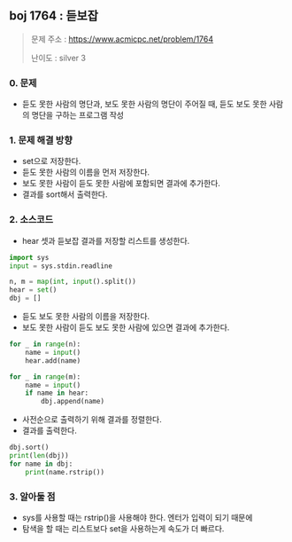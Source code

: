 ## boj 1764 : 듣보잡
> 문제 주소 : https://www.acmicpc.net/problem/1764
>
> 난이도 : silver 3

### 0. 문제
- 듣도 못한 사람의 명단과, 보도 못한 사람의 명단이 주어질 때, 듣도 보도 못한 사람의 명단을 구하는 프로그램 작성

### 1. 문제 해결 방향
- set으로 저장한다.
- 듣도 못한 사람의 이름을 먼저 저장한다.
- 보도 못한 사람이 듣도 못한 사람에 포함되면 결과에 추가한다.
- 결과를 sort해서 출력한다.

### 2. 소스코드
- hear 셋과 듣보잡 결과를 저장할 리스트를 생성한다.
```python
import sys
input = sys.stdin.readline

n, m = map(int, input().split())
hear = set()
dbj = []
```
- 듣도 보도 못한 사람의 이름을 저장한다.
- 보도 못한 사람이 듣도 보도 못한 사람에 있으면 결과에 추가한다.
```python
for _ in range(n):
    name = input()
    hear.add(name)

for _ in range(m):
    name = input()
    if name in hear:
        dbj.append(name)
```
- 사전순으로 출력하기 위해 결과를 정렬한다.
- 결과를 출력한다.
```python
dbj.sort()
print(len(dbj))
for name in dbj:
    print(name.rstrip())
```
### 3. 알아둘 점
- sys를 사용할 때는 rstrip()을 사용해야 한다. 엔터가 입력이 되기 때문에
- 탐색을 할 때는 리스트보다 set을 사용하는게 속도가 더 빠르다.